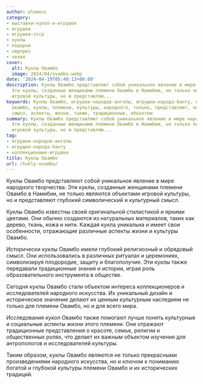 ```yaml
---
author: olomouc
category:
- выставки-кукол-и-игрушек
- игрушки
- игрушки-ссср
- куклы
- подарки
- сюрприз
- чехия
cover:
  alt: Куклы Овамбо
  image: 2024/04/ovambo.webp
date: '2024-04-19T05:40:13+00:00'
description: Куклы Овамбо представляют собой уникальное явление в мире народного творчества.
  Эти куклы, созданные женщинами племени Овамбо в Намибии, не только являются объектами
  игровой культуры, но и представляю...
keywords: Куклы Овамбо, игрушки-народов-анголы, игрущки-народа-банту, коллекционные-игрушки,
  овамбо, куклы, племени, культуры, народного, только, представляют, являются, глубокий,
  смысл, аспекты, жизни, также, традиционные, объектом
summary: Куклы Овамбо представляют собой уникальное явление в мире народного творчества.
  Эти куклы, созданные женщинами племени Овамбо в Намибии, не только являются объектами
  игровой культуры, но и представляю...
tag:
- игрушки-народов-анголы
- игрущки-народа-банту
- коллекционные-игрушки
title: Куклы Овамбо
url: /kukly-ovambo/
---
```


Куклы Овамбо представляют собой уникальное явление в мире народного творчества. Эти куклы, созданные женщинами племени Овамбо в Намибии, не только являются объектами игровой культуры, но и представляют глубокий символический и культурный смысл.

Куклы Овамбо известны своей оригинальной стилистикой и яркими цветами. Они обычно создаются из натуральных материалов, таких как дерево, ткань, кожа и нити. Каждая кукла уникальна и имеет свои особенности, отражающие различные аспекты жизни и культуры Овамбо.

Исторически куклы Овамбо имели глубокий религиозный и обрядовый смысл. Они использовались в различных ритуалах и церемониях, символизируя плодородие, защиту и благополучие. Эти куклы также передавали традиционные знания и истории, играя роль образовательного инструмента в обществе.

Сегодня куклы Овамбо стали объектом интереса коллекционеров и исследователей народного искусства. Их уникальный дизайн и историческое значение делают их ценным культурным наследием не только для племени Овамбо, но и для всего мира.

Исследования кукол Овамбо также помогают лучше понять культурные и социальные аспекты жизни этого племени. Они отражают традиционные представления о красоте, семье, религии и общественных ролях, что делает их важным объектом изучения для антропологов и исследователей культуры.

Таким образом, куклы Овамбо являются не только прекрасными произведениями народного искусства, но и ключом к пониманию богатой и глубокой культуры племени Овамбо и их исторических традиций.